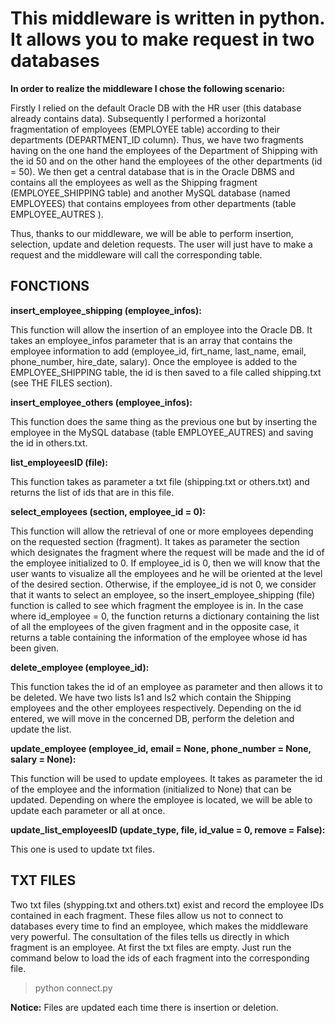 # This middleware is written in python. It allows you to make request in two databases

**In order to realize the middleware I chose the following scenario:**

Firstly I relied on the default Oracle DB with the HR user (this database already contains data). Subsequently I performed a horizontal fragmentation of employees (EMPLOYEE table) according to their departments (DEPARTMENT_ID column). Thus, we have two fragments having on the one hand the employees of the Department of Shipping with the id 50 and on the other hand the employees of the other departments (id = 50). We then get a central database that is in the Oracle DBMS and contains all the employees as well as the Shipping fragment (EMPLOYEE_SHIPPING table) and another MySQL database (named EMPLOYEES) that contains employees from other departments (table EMPLOYEE_AUTRES ).

Thus, thanks to our middleware, we will be able to perform insertion, selection, update and deletion requests. The user will just have to make a request and the middleware will call the corresponding table.

## FONCTIONS

**insert_employee_shipping (employee_infos):**

This function will allow the insertion of an employee into the Oracle DB. It takes an employee_infos parameter that is an array that contains the employee information to add (employee_id, firt_name, last_name, email, phone_number, hire_date, salary). Once the employee is added to the EMPLOYEE_SHIPPING table, the id is then saved to a file called shipping.txt (see THE FILES section).

**insert_employee_others (employee_infos):**

This function does the same thing as the previous one but by inserting the employee in the MySQL database (table EMPLOYEE_AUTRES) and saving the id in others.txt.

**list_employeesID (file):**

This function takes as parameter a txt file (shipping.txt or others.txt) and returns the list of ids that are in this file.

**select_employees (section, employee_id = 0):**

This function will allow the retrieval of one or more employees depending on the requested section (fragment). It takes as parameter the section which designates the fragment where the request will be made and the id of the employee initialized to 0. If employee_id is 0, then we will know that the user wants to visualize all the employees and he will be oriented at the level of the desired section. Otherwise, if the employee_id is not 0, we consider that it wants to select an employee, so the insert_employee_shipping (file) function is called to see which fragment the employee is in.
In the case where id_employee = 0, the function returns a dictionary containing the list of all the employees of the given fragment and in the opposite case, it returns a table containing the information of the employee whose id has been given.

**delete_employee (employee_id):**

This function takes the id of an employee as parameter and then allows it to be deleted. We have two lists ls1 and ls2 which contain the Shipping employees and the other employees respectively. Depending on the id entered, we will move in the concerned DB, perform the deletion and update the list.

**update_employee (employee_id, email = None, phone_number = None, salary = None):**

This function will be used to update employees. It takes as parameter the id of the employee and the information (initialized to None) that can be updated. Depending on where the employee is located, we will be able to update each parameter or all at once.

**update_list_employeesID (update_type, file, id_value = 0, remove = False):**

This one is used to update txt files.

## TXT FILES

Two txt files (shypping.txt and others.txt) exist and record the employee IDs contained in each fragment.
These files allow us not to connect to databases every time to find an employee, which makes the middleware very powerful. The consultation of the files tells us directly in which fragment is an employee.
At first the txt files are empty. Just run the command below to load the ids of each fragment into the corresponding file.
> python connect.py

**Notice:** Files are updated each time there is insertion or deletion.
